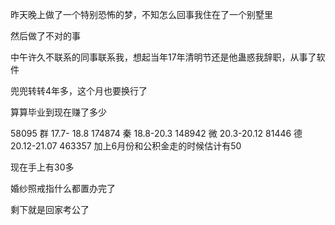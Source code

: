 昨天晚上做了一个特别恐怖的梦，不知怎么回事我住在了一个别墅里

然后做了不对的事


中午许久不联系的同事联系我，想起当年17年清明节还是他蛊惑我辞职，从事了软件

兜兜转转4年多，这个月也要换行了

算算毕业到现在赚了多少

58095	群	17.7- 18.8
174874	秦	18.8-20.3
148942	微	20.3-20.12
81446	德	20.12-21.07
463357		加上6月份和公积金走的时候估计有50

现在手上有30多


婚纱照戒指什么都置办完了

剩下就是回家考公了
